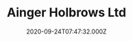 ---
date: 2020-09-24T07:47:32.000Z
title: Ainger Holbrows Ltd
latitude: 52.04601799772084
longitude: 0.95175791134373
url: http://www.aingerholbrows.co.uk
category: checkin
---